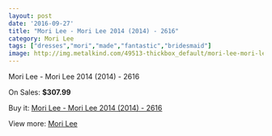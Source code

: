```yaml
---
layout: post
date: '2016-09-27'
title: "Mori Lee - Mori Lee 2014 (2014) - 2616"
category: Mori Lee
tags: ["dresses","mori","made","fantastic","bridesmaid"]
image: http://img.metalkind.com/49513-thickbox_default/mori-lee-mori-lee-2014-2014-2616.jpg
---
```

Mori Lee - Mori Lee 2014 (2014) - 2616

On Sales: **$307.99**
<a href="https://www.metalkind.com/en/mori-lee/13873-mori-lee-mori-lee-2014-2014-2616.html"><amp-img layout="responsive" width="600" height="600" src="//img.metalkind.com/49513-thickbox_default/mori-lee-mori-lee-2014-2014-2616.jpg" alt="Mori Lee - Mori Lee 2014 (2014) - 2616 0" /></a>
<a href="https://www.metalkind.com/en/mori-lee/13873-mori-lee-mori-lee-2014-2014-2616.html"><amp-img layout="responsive" width="600" height="600" src="//img.metalkind.com/49514-thickbox_default/mori-lee-mori-lee-2014-2014-2616.jpg" alt="Mori Lee - Mori Lee 2014 (2014) - 2616 1" /></a>
<a href="https://www.metalkind.com/en/mori-lee/13873-mori-lee-mori-lee-2014-2014-2616.html"><amp-img layout="responsive" width="600" height="600" src="//img.metalkind.com/49516-thickbox_default/mori-lee-mori-lee-2014-2014-2616.jpg" alt="Mori Lee - Mori Lee 2014 (2014) - 2616 2" /></a>

Buy it: [Mori Lee - Mori Lee 2014 (2014) - 2616](https://www.metalkind.com/en/mori-lee/13873-mori-lee-mori-lee-2014-2014-2616.html "Mori Lee - Mori Lee 2014 (2014) - 2616")

View more: [Mori Lee](https://www.metalkind.com/en/92-mori-lee "Mori Lee")